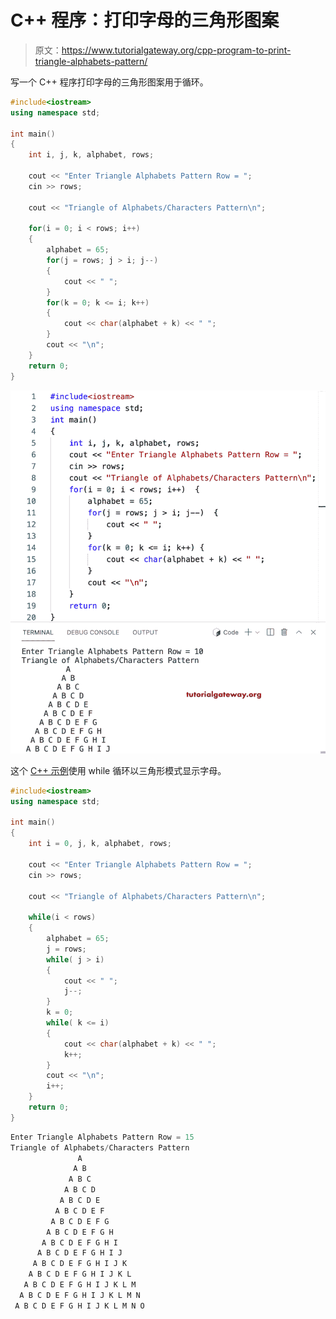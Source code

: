# C++ 程序：打印字母的三角形图案

> 原文：<https://www.tutorialgateway.org/cpp-program-to-print-triangle-alphabets-pattern/>

写一个 C++ 程序打印字母的三角形图案用于循环。

```cpp
#include<iostream>
using namespace std;

int main()
{
	int i, j, k, alphabet, rows;

    cout << "Enter Triangle Alphabets Pattern Row = ";
    cin >> rows;

    cout << "Triangle of Alphabets/Characters Pattern\n"; 

    for(i = 0; i < rows; i++)
    {
        alphabet = 65;
        for(j = rows; j > i; j--)
        {
            cout << " ";
        }
    	for(k = 0; k <= i; k++)
		{
            cout << char(alphabet + k) << " ";
        }
        cout << "\n";
    }		
 	return 0;
}
```

![CPP Program to Print Triangle Alphabets Pattern](img/57abbb7a806cb1046659effddbabb100.png)

这个 [C++ 示例](https://www.tutorialgateway.org/cpp-programs/)使用 while 循环以三角形模式显示字母。

```cpp
#include<iostream>
using namespace std;

int main()
{
	int i = 0, j, k, alphabet, rows;

    cout << "Enter Triangle Alphabets Pattern Row = ";
    cin >> rows;

    cout << "Triangle of Alphabets/Characters Pattern\n"; 

    while(i < rows)
    {
        alphabet = 65;
        j = rows;
        while( j > i)
        {
            cout << " ";
            j--;
        }
        k = 0;
    	while( k <= i)
		{
            cout << char(alphabet + k) << " ";
            k++;
        }
        cout << "\n";
        i++;
    }		
 	return 0;
}
```

```cpp
Enter Triangle Alphabets Pattern Row = 15
Triangle of Alphabets/Characters Pattern
               A 
              A B 
             A B C 
            A B C D 
           A B C D E 
          A B C D E F 
         A B C D E F G 
        A B C D E F G H 
       A B C D E F G H I 
      A B C D E F G H I J 
     A B C D E F G H I J K 
    A B C D E F G H I J K L 
   A B C D E F G H I J K L M 
  A B C D E F G H I J K L M N 
 A B C D E F G H I J K L M N O
```